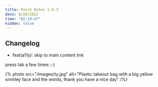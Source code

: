 ```yaml
---
title: Patch Notes 1.0.3
date: 8/28/2022
time: "02:19:47"
hidden: false
---
```


## Changelog

- feat(a11y): skip to main content link

press tab a few times ;-)

{% photo src="/images/ty.jpg" alt="Plastic takeout bag with a big yellow snmiley face and the words, thank you have a nice day" /%}
